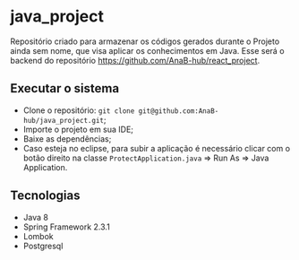 # java_project
Repositório criado para armazenar os códigos gerados durante o Projeto ainda sem nome, que visa aplicar os conhecimentos em Java. 
Esse será o backend do repositório https://github.com/AnaB-hub/react_project.

## Executar o sistema
* Clone o repositório: `git clone git@github.com:AnaB-hub/java_project.git`;
* Importe o projeto em sua IDE;
* Baixe as dependências;
* Caso esteja no eclipse, para subir a aplicação é necessário clicar com o botão direito na classe `ProtectApplication.java` => Run As => Java Application.

## Tecnologias
* Java 8
* Spring Framework 2.3.1
* Lombok
* Postgresql

